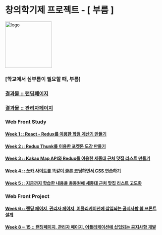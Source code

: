 # 창의학기제 프로젝트 - [ 부름 ]

<img src="https://user-images.githubusercontent.com/52201658/84942585-089f1500-b11e-11ea-8785-efe4692daa76.png" alt="logo" width="150px">

### [학교에서 심부름이 필요할 때, 부름]

### [결과물 :: 랜딩페이지](http://www.booreum.com:3000/)
### [결과물 :: 관리자페이지](http://www.booreum.com:8080/)

### Web Front Study

#### [Week 1 :: React - Redux를 이용한 학점 계산기 만들기](./week1/week1.md)
#### [Week 2 :: Redux Thunk를 이용한 포켓몬 도감 만들기](./week2/week2.md)
#### [Week 3 :: Kakao Map API와 Redux를 이용한 세종대 근처 맛집 리스트 만들기](./week3/week3.md)
#### [Week 4 :: 쏘카 사이트를 똑같이 클론 코딩하면서 CSS 연습하기](./week4/week4.md)
#### [Week 5 :: 지금까지 학습한 내용을 총동원해 세종대 근처 맛집 리스트 고도화](./week5/week5.md)

### Web Front Project   

#### [Week 6 :: 랜딩 페이지, 관리자 페이지, 어플리케이션에 삽입되는 공지사항 웹 프론트 설계](./week6/week6.md)   
#### [Week 8 ~ 15 :: 랜딩페이지, 관리자 페이지, 어플리케이션에 삽입되는 공지사항 개발](./project)
